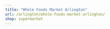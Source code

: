 ```yaml
---
title: "Whole Foods Market Arlington"
url: /arlington/whole-foods-market-arlington/
shop: supermarket
---
```

